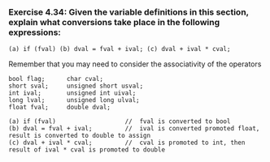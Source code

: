 ### Exercise 4.34: Given the variable definitions in this section, explain what conversions take place in the following expressions:
    (a) if (fval) (b) dval = fval + ival; (c) dval + ival * cval;
Remember that you may need to consider the associativity of the operators

    bool flag;      char cval;
    short sval;     unsigned short usval;
    int ival;       unsigned int uival;
    long lval;      unsigned long ulval;
    float fval;     double dval;

    (a) if (fval)                   //  fval is converted to bool
    (b) dval = fval + ival;         //  ival is converted promoted float, result is converted to double to assign
    (c) dval + ival * cval;         //  cval is promoted to int, then result of ival * cval is promoted to double
    